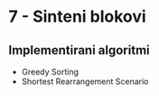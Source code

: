 # 7 - Sinteni blokovi

## Implementirani algoritmi

* Greedy Sorting
* Shortest Rearrangement Scenario